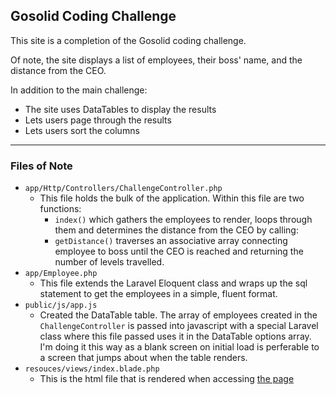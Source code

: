 ## Gosolid Coding Challenge

This site is a completion of the Gosolid coding challenge.

Of note, the site displays a list of employees, their boss' name, and the distance from the CEO.

In addition to the main challenge:
* The site uses DataTables to display the results
* Lets users page through the results
* Lets users sort the columns

---

### Files of Note
* `app/Http/Controllers/ChallengeController.php`
	* This file holds the bulk of the application. Within this file are two functions:
		* `index()` which gathers the employees to render, loops through them and determines
		the distance from the CEO by calling:
		* `getDistance()` traverses an associative array connecting employee to boss until
		the CEO is reached and returning the number of levels travelled.
* `app/Employee.php`
	* This file extends the Laravel Eloquent class and wraps up the sql statement to get
	the employees in a simple, fluent format.
* `public/js/app.js`
	* Created the DataTable table. The array of employees created in the `ChallengeController`
	is passed into javascript with a special Laravel class where this file passed uses it 
	in the DataTable options array. I'm doing it this way as a blank screen on initial load is 
	perferable to a screen that jumps about when the table renders.
* `resouces/views/index.blade.php`
	* This is the html file that is rendered when accessing [the page](gosolid.ethanfederman.com)